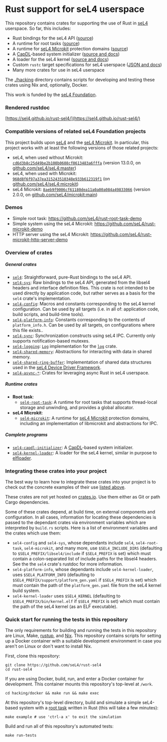 <!--
     Copyright 2023, Colias Group, LLC

     SPDX-License-Identifier: CC-BY-SA-4.0
-->

# Rust support for seL4 userspace

This repository contains crates for supporting the use of Rust in
[seL4](https://github.com/seL4/seL4) userspace. So far, this includes:

- Rust bindings for the seL4 API ([source](./crates/sel4))
- A runtime for root tasks ([source](./crates/sel4-root-task))
- A runtime for [seL4 Microkit](https://github.com/seL4/microkit) protection domains
  ([source](./crates/sel4-microkit))
- A [CapDL](https://docs.sel4.systems/projects/capdl/)-based system initializer ([source and
  docs](./crates/sel4-capdl-initializer))
- A loader for the seL4 kernel ([source and docs](./crates/sel4-kernel-loader))
- Custom `rustc` target specifications for seL4 userspace ([JSON and docs](./support/targets))
- Many more crates for use in seL4 userspace

The [./hacking](./hacking) directory contains scripts for developing and testing these crates using
Nix and, optionally, Docker.

This work is funded by the [seL4 Foundation](https://sel4.systems/Foundation/).

### Rendered rustdoc

[https://sel4.github.io/rust-sel4/](https://sel4.github.io/rust-sel4/)

### Compatible versions of related seL4 Foundation projects

This project builds upon [seL4](https://github.com/seL4/seL4) and the [seL4
Microkit](https://github.com/seL4/microkit). In particular, this project works with at least the
following versions of those related projects:

- seL4, when used without Microkit:
  [`cd6d3b8c25d49be2b100b0608cf0613483a6fffa`](https://github.com/seL4/seL4/tree/cd6d3b8c25d49be2b100b0608cf0613483a6fffa)
  (version 13.0.0, on [github.com/seL4/seL4:master](https://github.com/seL4/seL4/tree/master))
- seL4, when used with Microkit:
  [`968d8f6f97a37ea315243510348e933b612319f1`](https://github.com/seL4/seL4/tree/968d8f6f97a37ea315243510348e933b612319f1)
  (on [github.com/seL4/seL4:microkit](https://github.com/seL4/seL4/tree/microkit))
- seL4 Microkit:
  [`8aeb9f9006cf61180dea11a0a00a084a49833066`](https://github.com/seL4/microkit/tree/8aeb9f9006cf61180dea11a0a00a084a49833066)
  (version 2.0.0, on [github.com/seL4/microkit:main](https://github.com/seL4/microkit/tree/main))

### Demos

- Simple root task: https://github.com/seL4/rust-root-task-demo
- Simple system using the seL4 Microkit: https://github.com/seL4/rust-microkit-demo
- HTTP server using the seL4 Microkit: https://github.com/seL4/rust-microkit-http-server-demo

### Overview of crates

##### General crates

- [`sel4`](./crates/sel4): Straightforward, pure-Rust bindings to the seL4 API.
- [`sel4-sys`](./crates/sel4/sys): Raw bindings to the seL4 API, generated from the libsel4 headers
  and interface definition files. This crate is not intended to be used directly by application
  code, but rather serves as a basis for the `sel4` crate's implementation.
- [`sel4-config`](./crates/sel4/config): Macros and constants corresponding to the seL4 kernel
  configuration. Can be used by all targets (i.e. in all of: application code, build scripts, and
  build-time tools).
- [`sel4-platform-info`](./crates/sel4-platform-info): Constants corresponding to the contents of
  `platform_info.h`. Can be used by all targets, on configurations where this file exists..
- [`sel4-sync`](./crates/sel4-sync): Synchronization constructs using seL4 IPC. Currently only
  supports notification-based mutexes.
- [`sel4-logging`](./crates/sel4-logging): [`Log`](https://docs.rs/log/latest/log/trait.Log.html)
  implementation for the [`log`](https://crates.io/crates/log) crate.
- [`sel4-shared-memory`](./crates/sel4-shared-memory): Abstractions for interacting with
  data in shared memory.
- [`sel4-shared-ring-buffer`](./crates/sel4-shared-ring-buffer): Implementation of shared data
  structures used in the [seL4 Device Driver Framework](https://github.com/au-ts/sddf).
- [`sel4-async-*`](./crates/sel4-async): Crates for leveraging async Rust in seL4 userspace.

##### Runtime crates

- **Root task**:
  - [`sel4-root-task`](./crates/sel4-root-task): A runtime for root tasks that supports thread-local
    storage and unwinding, and provides a global allocator.
- **seL4 Microkit**:
  - [`sel4-microkit`](./crates/sel4-microkit): A runtime for [seL4
    Microkit](https://github.com/seL4/microkit) protection domains, including an implementation of
    libmicrokit and abstractions for IPC.

##### Complete programs

- [`sel4-capdl-initializer`](./crates/sel4-capdl-initializer): A
  [CapDL](https://docs.sel4.systems/projects/capdl/)-based system initializer.
- [`sel4-kernel-loader`](./crates/sel4-kernel-loader): A loader for the seL4 kernel, similar in
  purpose to [elfloader](https://github.com/seL4/seL4_tools/tree/master/elfloader-tool).

### Integrating these crates into your project

The best way to learn how to integrate these crates into your project is to check out the concrete
examples of their use [listed above](#demos).

These crates are not yet hosted on [crates.io](https://crates.io). Use them either as Git or path
Cargo dependencies.

Some of these crates depend, at build time, on external components and configuration. In all cases,
information for locating these dependencies is passed to the dependant crates via environment
variables which are interpreted by `build.rs` scripts. Here is a list of environment variables and
the crates which use them:

- `sel4-config` and `sel4-sys`, whose dependants include `sel4`, `sel4-root-task`, `sel4-microkit`,
  and many more, use `$SEL4_INCLUDE_DIRS` (defaulting to `$SEL4_PREFIX/libsel4/include` if
  `$SEL4_PREFIX` is set) which must contain a colon-separated list of include paths for the libsel4
  headers. See the the `sel4` crate's rustdoc for more information.
- `sel4-platform-info`, whose dependants include `sel4-kernel-loader`, uses `$SEL4_PLATFORM_INFO`
  (defaulting to `$SEL4_PREFIX/support/platform_gen.yaml` if `$SEL4_PREFIX` is set) which must
  contain the path of the `platform_gen.yaml` file from the seL4 kernel build system.
- `sel4-kernel-loader` uses `$SEL4_KERNEL` (defaulting to `$SEL4_PREFIX/bin/kernel.elf` if
  `$SEL4_PREFIX` is set) which must contain the path of the seL4 kernel (as an ELF executable).

### Quick start for running the tests in this repository

The only requirements for building and running the tests in this repository are Linux, Make,
[rustup](https://rustup.rs/), and [Nix](https://nix.dev/). This repository contains scripts for
setting up a Docker container with a suitable development environment in case you aren't on Linux or
don't want to install Nix.

First, clone this repository:

```
git clone https://github.com/seL4/rust-sel4
cd rust-sel4
```

If you are using Docker, build, run, and enter a Docker container for development. This container
mounts this repository's top-level at `/work`.

```
cd hacking/docker && make run && make exec
```

At this repository's top-level directory, build and simulate a simple seL4-based system with a [root
task](./crates/examples/root-task/example-root-task) written in Rust (this will take a few minutes):

```
make example # use 'ctrl-a x' to exit the simulation
```

Build and run all of this repository's automated tests:

```
make run-tests
```
